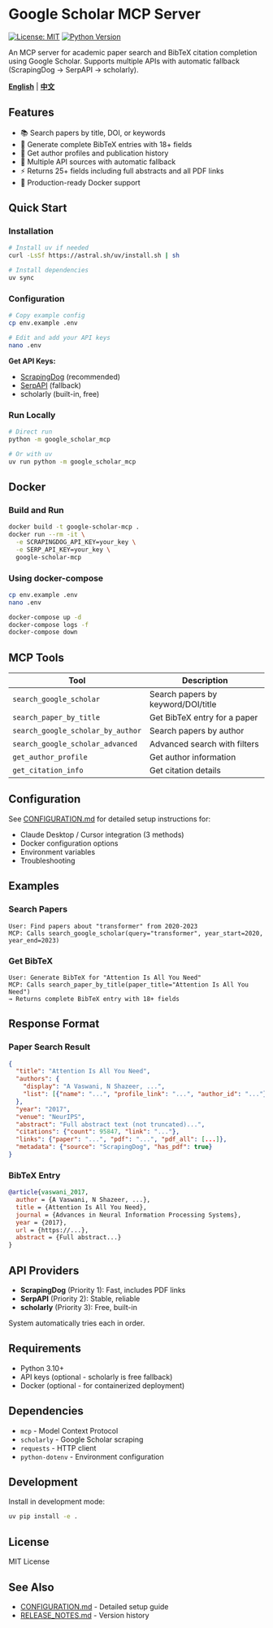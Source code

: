 # Google Scholar MCP Server

[![License: MIT](https://img.shields.io/badge/License-MIT-yellow.svg)](https://opensource.org/licenses/MIT)
[![Python Version](https://img.shields.io/badge/python-3.10%2B-blue)](https://www.python.org/downloads/)

An MCP server for academic paper search and BibTeX citation completion using Google Scholar. Supports multiple APIs with automatic fallback (ScrapingDog → SerpAPI → scholarly).

**[English](README.md)** | **[中文](README_ZH.md)**

## Features

- 📚 Search papers by title, DOI, or keywords
- 📖 Generate complete BibTeX entries with 18+ fields
- 👥 Get author profiles and publication history
- 🔗 Multiple API sources with automatic fallback
- ⚡ Returns 25+ fields including full abstracts and all PDF links
- 🐳 Production-ready Docker support

## Quick Start

### Installation

```bash
# Install uv if needed
curl -LsSf https://astral.sh/uv/install.sh | sh

# Install dependencies
uv sync
```

### Configuration

```bash
# Copy example config
cp env.example .env

# Edit and add your API keys
nano .env
```

**Get API Keys:**
- [ScrapingDog](https://www.scrapingdog.com/) (recommended)
- [SerpAPI](https://serpapi.com/dashboard) (fallback)
- scholarly (built-in, free)

### Run Locally

```bash
# Direct run
python -m google_scholar_mcp

# Or with uv
uv run python -m google_scholar_mcp
```

## Docker

### Build and Run

```bash
docker build -t google-scholar-mcp .
docker run --rm -it \
  -e SCRAPINGDOG_API_KEY=your_key \
  -e SERP_API_KEY=your_key \
  google-scholar-mcp
```

### Using docker-compose

```bash
cp env.example .env
nano .env

docker-compose up -d
docker-compose logs -f
docker-compose down
```

## MCP Tools

| Tool | Description |
|------|-------------|
| `search_google_scholar` | Search papers by keyword/DOI/title |
| `search_paper_by_title` | Get BibTeX entry for a paper |
| `search_google_scholar_by_author` | Search papers by author |
| `search_google_scholar_advanced` | Advanced search with filters |
| `get_author_profile` | Get author information |
| `get_citation_info` | Get citation details |

## Configuration

See [CONFIGURATION.md](CONFIGURATION.md) for detailed setup instructions for:
- Claude Desktop / Cursor integration (3 methods)
- Docker configuration options
- Environment variables
- Troubleshooting

## Examples

### Search Papers

```
User: Find papers about "transformer" from 2020-2023
MCP: Calls search_google_scholar(query="transformer", year_start=2020, year_end=2023)
```

### Get BibTeX

```
User: Generate BibTeX for "Attention Is All You Need"
MCP: Calls search_paper_by_title(paper_title="Attention Is All You Need")
→ Returns complete BibTeX entry with 18+ fields
```

## Response Format

### Paper Search Result

```json
{
  "title": "Attention Is All You Need",
  "authors": {
    "display": "A Vaswani, N Shazeer, ...",
    "list": [{"name": "...", "profile_link": "...", "author_id": "..."}]
  },
  "year": "2017",
  "venue": "NeurIPS",
  "abstract": "Full abstract text (not truncated)...",
  "citations": {"count": 95847, "link": "..."},
  "links": {"paper": "...", "pdf": "...", "pdf_all": [...]},
  "metadata": {"source": "ScrapingDog", "has_pdf": true}
}
```

### BibTeX Entry

```bibtex
@article{vaswani_2017,
  author = {A Vaswani, N Shazeer, ...},
  title = {Attention Is All You Need},
  journal = {Advances in Neural Information Processing Systems},
  year = {2017},
  url = {https://...},
  abstract = {Full abstract...}
}
```

## API Providers

- **ScrapingDog** (Priority 1): Fast, includes PDF links
- **SerpAPI** (Priority 2): Stable, reliable
- **scholarly** (Priority 3): Free, built-in

System automatically tries each in order.

## Requirements

- Python 3.10+
- API keys (optional - scholarly is free fallback)
- Docker (optional - for containerized deployment)

## Dependencies

- `mcp` - Model Context Protocol
- `scholarly` - Google Scholar scraping
- `requests` - HTTP client
- `python-dotenv` - Environment configuration

## Development

Install in development mode:

```bash
uv pip install -e .
```

## License

MIT License

## See Also

- [CONFIGURATION.md](CONFIGURATION.md) - Detailed setup guide
- [RELEASE_NOTES.md](RELEASE_NOTES.md) - Version history
